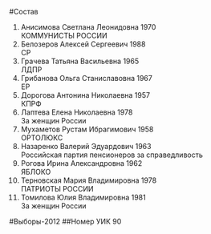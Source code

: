 #Состав
1. Анисимова Светлана Леонидовна 1970   
    КОММУНИСТЫ РОССИИ
2. Белозеров Алексей Сергеевич 1988   
    СР
3. Грачева Татьяна Васильевна 1965   
    ЛДПР
4. Грибанова Ольга Станиславовна 1967   
    ЕР
5. Дорогова Антонина Николаевна 1957   
    КПРФ
6. Лаптева Елена Николаевна 1978   
    За женщин России
7. Мухаметов Рустам Ибрагимович 1958   
    ОРТОЛЮКС
8. Назаренко Валерий Эдуардович 1963   
    Российская партия пенсионеров за справедливость
9. Рогова Ирина Александровна 1962   
    ЯБЛОКО
10. Терновская Мария Владимировна 1978   
    ПАТРИОТЫ РОССИИ
11. Томилова Юлия Владимировна 1981   
    За женщин России

#Выборы-2012
##Номер УИК
90
